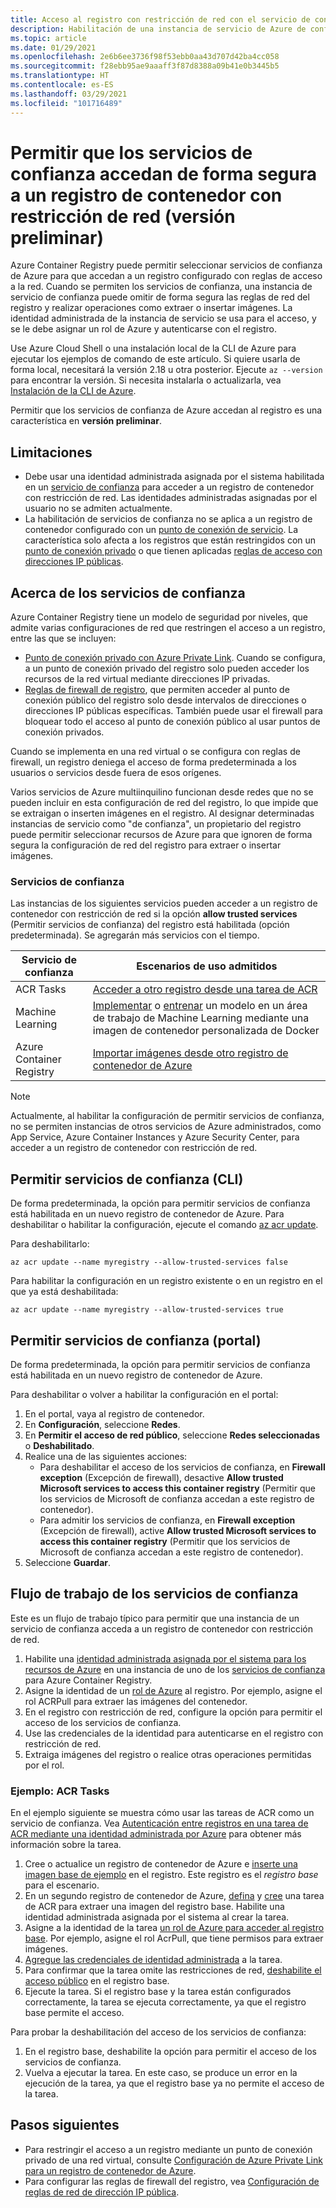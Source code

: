 ```yaml
---
title: Acceso al registro con restricción de red con el servicio de confianza de Azure
description: Habilitación de una instancia de servicio de Azure de confianza para acceder de forma segura a un registro de contenedor con restricción de red para extraer o insertar imágenes
ms.topic: article
ms.date: 01/29/2021
ms.openlocfilehash: 2e6b6ee3736f98f53ebb0aa43d707d42ba4cc058
ms.sourcegitcommit: f28ebb95ae9aaaff3f87d8388a09b41e0b3445b5
ms.translationtype: HT
ms.contentlocale: es-ES
ms.lasthandoff: 03/29/2021
ms.locfileid: "101716489"
---
```

# <a name="allow-trusted-services-to-securely-access-a-network-restricted-container-registry-preview"></a>Permitir que los servicios de confianza accedan de forma segura a un registro de contenedor con restricción de red (versión preliminar)

Azure Container Registry puede permitir seleccionar servicios de confianza de Azure para que accedan a un registro configurado con reglas de acceso a la red. Cuando se permiten los servicios de confianza, una instancia de servicio de confianza puede omitir de forma segura las reglas de red del registro y realizar operaciones como extraer o insertar imágenes. La identidad administrada de la instancia de servicio se usa para el acceso, y se le debe asignar un rol de Azure y autenticarse con el registro.

Use Azure Cloud Shell o una instalación local de la CLI de Azure para ejecutar los ejemplos de comando de este artículo. Si quiere usarla de forma local, necesitará la versión 2.18 u otra posterior. Ejecute `az --version` para encontrar la versión. Si necesita instalarla o actualizarla, vea [Instalación de la CLI de Azure](/cli/azure/install-azure-cli).

Permitir que los servicios de confianza de Azure accedan al registro es una característica en **versión preliminar**.

## <a name="limitations"></a>Limitaciones

* Debe usar una identidad administrada asignada por el sistema habilitada en un [servicio de confianza](#trusted-services) para acceder a un registro de contenedor con restricción de red. Las identidades administradas asignadas por el usuario no se admiten actualmente.
* La habilitación de servicios de confianza no se aplica a un registro de contenedor configurado con un [punto de conexión de servicio](container-registry-vnet.md). La característica solo afecta a los registros que están restringidos con un [punto de conexión privado](container-registry-private-link.md) o que tienen aplicadas [reglas de acceso con direcciones IP públicas](container-registry-access-selected-networks.md). 

## <a name="about-trusted-services"></a>Acerca de los servicios de confianza

Azure Container Registry tiene un modelo de seguridad por niveles, que admite varias configuraciones de red que restringen el acceso a un registro, entre las que se incluyen:

* [Punto de conexión privado con Azure Private Link](container-registry-private-link.md). Cuando se configura, a un punto de conexión privado del registro solo pueden acceder los recursos de la red virtual mediante direcciones IP privadas.  
* [Reglas de firewall de registro](container-registry-access-selected-networks.md), que permiten acceder al punto de conexión público del registro solo desde intervalos de direcciones o direcciones IP públicas específicas. También puede usar el firewall para bloquear todo el acceso al punto de conexión público al usar puntos de conexión privados.

Cuando se implementa en una red virtual o se configura con reglas de firewall, un registro deniega el acceso de forma predeterminada a los usuarios o servicios desde fuera de esos orígenes. 

Varios servicios de Azure multiinquilino funcionan desde redes que no se pueden incluir en esta configuración de red del registro, lo que impide que se extraigan o inserten imágenes en el registro. Al designar determinadas instancias de servicio como "de confianza", un propietario del registro puede permitir seleccionar recursos de Azure para que ignoren de forma segura la configuración de red del registro para extraer o insertar imágenes. 

### <a name="trusted-services"></a>Servicios de confianza

Las instancias de los siguientes servicios pueden acceder a un registro de contenedor con restricción de red si la opción **allow trusted services** (Permitir servicios de confianza) del registro está habilitada (opción predeterminada). Se agregarán más servicios con el tiempo.

|Servicio de confianza  |Escenarios de uso admitidos  |
|---------|---------|
|ACR Tasks     | [Acceder a otro registro desde una tarea de ACR](container-registry-tasks-cross-registry-authentication.md)       |
|Machine Learning | [Implementar](../machine-learning/how-to-deploy-custom-docker-image.md) o [entrenar](../machine-learning/how-to-train-with-custom-image.md) un modelo en un área de trabajo de Machine Learning mediante una imagen de contenedor personalizada de Docker |
|Azure Container Registry | [Importar imágenes desde otro registro de contenedor de Azure](container-registry-import-images.md#import-from-an-azure-container-registry-in-the-same-ad-tenant) | 

> [!NOTE]
> Actualmente, al habilitar la configuración de permitir servicios de confianza, no se permiten instancias de otros servicios de Azure administrados, como App Service, Azure Container Instances y Azure Security Center, para acceder a un registro de contenedor con restricción de red.

## <a name="allow-trusted-services---cli"></a>Permitir servicios de confianza (CLI)

De forma predeterminada, la opción para permitir servicios de confianza está habilitada en un nuevo registro de contenedor de Azure. Para deshabilitar o habilitar la configuración, ejecute el comando [az acr update](/cli/azure/acr#az-acr-update).

Para deshabilitarlo:

```azurecli
az acr update --name myregistry --allow-trusted-services false
```

Para habilitar la configuración en un registro existente o en un registro en el que ya está deshabilitada:

```azurecli
az acr update --name myregistry --allow-trusted-services true
```

## <a name="allow-trusted-services---portal"></a>Permitir servicios de confianza (portal)

De forma predeterminada, la opción para permitir servicios de confianza está habilitada en un nuevo registro de contenedor de Azure. 

Para deshabilitar o volver a habilitar la configuración en el portal:

1. En el portal, vaya al registro de contenedor.
1. En **Configuración**, seleccione **Redes**. 
1. En **Permitir el acceso de red público**, seleccione **Redes seleccionadas** o **Deshabilitado**.
1. Realice una de las siguientes acciones:
    * Para deshabilitar el acceso de los servicios de confianza, en **Firewall exception** (Excepción de firewall), desactive **Allow trusted Microsoft services to access this container registry** (Permitir que los servicios de Microsoft de confianza accedan a este registro de contenedor). 
    * Para admitir los servicios de confianza, en **Firewall exception** (Excepción de firewall), active **Allow trusted Microsoft services to access this container registry** (Permitir que los servicios de Microsoft de confianza accedan a este registro de contenedor).
1. Seleccione **Guardar**.

## <a name="trusted-services-workflow"></a>Flujo de trabajo de los servicios de confianza

Este es un flujo de trabajo típico para permitir que una instancia de un servicio de confianza acceda a un registro de contenedor con restricción de red.

1. Habilite una [identidad administrada asignada por el sistema para los recursos de Azure](../active-directory/managed-identities-azure-resources/overview.md) en una instancia de uno de los [servicios de confianza](#trusted-services) para Azure Container Registry.
1. Asigne la identidad de un [rol de Azure](container-registry-roles.md) al registro. Por ejemplo, asigne el rol ACRPull para extraer las imágenes del contenedor.
1. En el registro con restricción de red, configure la opción para permitir el acceso de los servicios de confianza.
1. Use las credenciales de la identidad para autenticarse en el registro con restricción de red. 
1. Extraiga imágenes del registro o realice otras operaciones permitidas por el rol.

### <a name="example-acr-tasks"></a>Ejemplo: ACR Tasks

En el ejemplo siguiente se muestra cómo usar las tareas de ACR como un servicio de confianza. Vea [Autenticación entre registros en una tarea de ACR mediante una identidad administrada por Azure](container-registry-tasks-cross-registry-authentication.md) para obtener más información sobre la tarea.

1. Cree o actualice un registro de contenedor de Azure e [inserte una imagen base de ejemplo](container-registry-tasks-cross-registry-authentication.md#prepare-base-registry) en el registro. Este registro es el *registro base* para el escenario.
1. En un segundo registro de contenedor de Azure, [defina](container-registry-tasks-cross-registry-authentication.md#define-task-steps-in-yaml-file) y [cree](container-registry-tasks-cross-registry-authentication.md#option-2-create-task-with-system-assigned-identity) una tarea de ACR para extraer una imagen del registro base. Habilite una identidad administrada asignada por el sistema al crear la tarea.
1. Asigne a la identidad de la tarea [un rol de Azure para acceder al registro base](container-registry-tasks-authentication-managed-identity.md#3-grant-the-identity-permissions-to-access-other-azure-resources). Por ejemplo, asigne el rol AcrPull, que tiene permisos para extraer imágenes.
1. [Agregue las credenciales de identidad administrada](container-registry-tasks-authentication-managed-identity.md#4-optional-add-credentials-to-the-task) a la tarea.
1. Para confirmar que la tarea omite las restricciones de red, [deshabilite el acceso público](container-registry-access-selected-networks.md#disable-public-network-access) en el registro base.
1. Ejecute la tarea. Si el registro base y la tarea están configurados correctamente, la tarea se ejecuta correctamente, ya que el registro base permite el acceso.

Para probar la deshabilitación del acceso de los servicios de confianza:

1. En el registro base, deshabilite la opción para permitir el acceso de los servicios de confianza.
1. Vuelva a ejecutar la tarea. En este caso, se produce un error en la ejecución de la tarea, ya que el registro base ya no permite el acceso de la tarea.

## <a name="next-steps"></a>Pasos siguientes

* Para restringir el acceso a un registro mediante un punto de conexión privado de una red virtual, consulte [Configuración de Azure Private Link para un registro de contenedor de Azure](container-registry-private-link.md).
* Para configurar las reglas de firewall del registro, vea [Configuración de reglas de red de dirección IP pública](container-registry-access-selected-networks.md).
